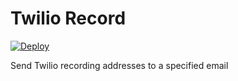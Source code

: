 # Twilio Record

[![Deploy](https://www.herokucdn.com/deploy/button.png)](https://heroku.com/deploy)

Send Twilio recording addresses to a specified email
